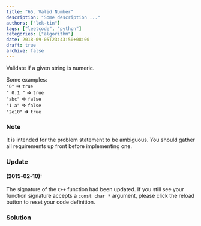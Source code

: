 ```yaml
---
title: "65. Valid Number"
description: "Some description ..."
authors: ["lek-tin"]
tags: ["leetcode", "python"]
categories: ["algorithm"]
date: 2018-09-05T23:43:50+08:00
draft: true
archive: false
---
```

Validate if a given string is numeric.

Some examples:  
`"0"` => `true`  
`" 0.1 "` => `true`  
`"abc"` => `false`  
`"1 a"` => `false`  
`"2e10"` => `true`  

### Note  
It is intended for the problem statement to be ambiguous. You should gather all requirements up front before implementing one.

### Update
#### (2015-02-10):
The signature of the `C++` function had been updated. If you still see your function signature accepts a `const char *` argument, please click the reload button to reset your code definition.

### Solution
